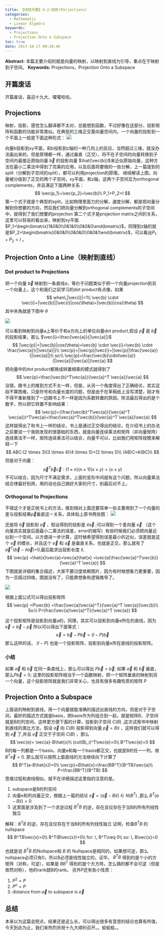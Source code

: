 ```yaml
---
title: 【线性代数】4-2:投影(Porjections)
categories:
  - Mathematic
  - Linear Algebra
keywords:
  - Projections
  - Projection Onto a Subspace
toc: true
date: 2017-10-17 09:28:46
---
```


**Abstract:** 本篇主要介绍的就是向量的映射，以映射到直线为引导，重点在于映射到子空间。
**Keywords:** Projections，Projection Onto a Subspace

<!--more-->
## 开篇废话
开篇废话，喜迎十九大，嚯嚯哈哈。
## Projections
映射，投影，感觉怎么翻译都不太对，总能想到函数，不过好像在这部分，投影矩阵和函数的功能非常类似。在典型的三维正交基向量空间内，一个向量的投影到一个平面上一般是下面这种形式：
![](https://tony4ai-1251394096.cos.ap-hongkong.myqcloud.com/blog_images/Math-Linear-Algebra-Chapter-4-2/projection1.png)

向量b投影到xy平面，和b投影到z轴的一种几何上的反应，当然超过三维，就没办法画出来的，但是原理都一样，通过垂直（正交），将不在子空间的向量转换到子空间内最接近原始向量 $\vec{b}$ 的投影向量 $\hat{\vec{b}}$来近似原始向量，这种方法在最小二乘法中得到了完美的应用，以及后面将要做的一些分解，上一篇提到的split（分解到子空间的split），都可以利用projection的原理。
继续解读上图，向量被分级到了正交的两个子空间，xy平面，和z轴，这两个子空间互为orthogonal complements，并且满足下面两种关系：
$$
\vec{p_1}+\vec{p_2}=\vec{b}\\
P_1+P_2=I
$$
第一个式子就是个典型的split，比如物理里面力的分解，速度分解，都是把向量分解到你想要的方向，然后我们把向量分解到orthogonal complements的子空间中，就得到了我们想要的projection
第二个式子是projection matrix之间的关系，这里可以轻易的看出来，映射到xy平面$P_1=\begin{bmatrix}1&0&0\\0&1&0\\0&0&0\end{bmatrix}$，同理到z轴的就是$P_2=\begin{bmatrix}0&0&0\\0&0&0\\0&0&1\end{bmatrix}$，可以看出$P_1+P_2=I$
。

## Projection Onto a Line（映射到直线）
### Dot product to Projections
把一个向量 $\vec{b}$ 映射到一条直线$a$，等价于问题类似于把一个向量projection到另一个向量上，这个和我们之前学习的dot product有点像，如果
$$
when\,|\vec{i}|=1\\
\vec{b} \cdot \vec{i}=|\vec{b}||\vec{i}|cos(\theta)=|\vec{b}|cos(\theta)
$$
其中夹角就是下图中 $\theta$

![](https://tony4ai-1251394096.cos.ap-hongkong.myqcloud.com/blog_images/Math-Linear-Algebra-Chapter-4-2/xiangliang.png)

可以看到映射到向量a上等价于和a方向上的单位向量dot product,假设 $\vec{p}$ 是 $\vec{b}$ 的投影结果，那么 $\vec{i}=\frac{\vec{a}}{|\vec{a}|}$
$$
|\vec{p}|=|\vec{b}|cos(\theta)=\vec{b} \cdot \vec{i}=\vec{b} \cdot \frac{\vec{a}}{|\vec{a}|}\\
\vec{p}=|\vec{p}|\vec{i}=|\vec{p}|\frac{\vec{a}}{|\vec{a}|}\\
so:\\
\vec{p}=\frac{\vec{b}\cdot\vec{a}}{|\vec{a}||\vec{a}|}\vec{a}
$$
把向量中的dot product都换成转置相乘的模式就得到了
$$
\vec{p}=\frac{\vec{b}^T\vec{a}}{\vec{a}^T \vec{a}}\vec{a}
$$
没错，跟书上的推到方式不太一样，但是，从另一个角度得出了正确结论，其实这段不算困难，只是符号和向量长度的问题，但是由于在草稿纸上没写清楚，刚才有不得不重新推到了一边跟书上不一样是因为系数转置的原因，除法最后得出的是个数字，所以把它转置不影响结果：
$$
\vec{p}=(\frac{\vec{b}^T\vec{a}}{\vec{a}^T \vec{a}})^T\vec{a}=\frac{\vec{a}^T\vec{b}}{\vec{a}^T \vec{a}}\vec{a}
$$
这样就得出了和书上一样的结论，书上是通过正交得出的结论，在介绍书上的办法之前要说一个我刚发现的很基础的东西，就是向量连续乘法和矩阵（非向量矩阵）连续乘法不一样，矩阵连续乘法可以结合，向量不可以，比如我们用矩阵规模来解释一下
$$
ABC:(2 \times 3)(3 \times 4)(4 \times 5)=(2 \times 5)\\
(AB)C=A(BC)\\
$$
但是对于向量：
$$
\vec{a}^T \vec{b}\vec{c}:(1 \times n)(n \times 1)(x \times y)=(x \times y)
$$
不可以结合，因为尺寸不满足需求，上面的变形中间就有这个问题，所以向量乘法结合律最好别用，用的话也自己搞好大家的尺寸，别最后对不上。

### Orthogonal to Projections

不错这个才是正统书上的方法，推到相对上面还要简单一些主要用到了一个向量的差与投影结果$\vec{p}$垂直这一关系，具体贴上原书两张图：
![](https://tony4ai-1251394096.cos.ap-hongkong.myqcloud.com/blog_images/Math-Linear-Algebra-Chapter-4-2/projection_2.png)

还是将 $\vec{b}$ 投影到 $\vec{a}$ ，假设得到的投影是 $\hat{x}\vec{a}$ ;可以得到一个差向量 $\vec{e}$ （这个向量其实就是后面最小二乘法的误差，error的缩写）有些时候我们必须把向量近似到一个空间，以方便进一步计算，这时候希望得到误差最小的近似，误差就是这个 $\vec{e}$ 的模长，并且这个 $\vec{e}$ 和 $\vec{a}$ 是垂直关系，也就是正交，那么就有了 $\vec{a}^T(\vec{b}-\hat{x}\vec{a})$=0,最后能求出投影长度 $\hat{x}$,
$$
\vec{p}
=\hat{x}\vec{a}=\vec{a}\hat{x}
=\vec{a}\frac{\vec{a}^T\vec{b}}{\vec{a}^T \vec{a}}
$$
下图就是详细的集合描述，大家不要过度依赖图片，因为有时候想象力更重要，因为一旦超过四维，图就没有了，只能靠想象和逻辑推导了。

![](https://tony4ai-1251394096.cos.ap-hongkong.myqcloud.com/blog_images/Math-Linear-Algebra-Chapter-4-2/projection_3.png)

根据上面公式可以得出投影矩阵
$$
\vec{p}
=P\vec{b}
=\frac{\vec{a}\vec{a}^T}{\vec{a}^T \vec{a}}\vec{b}\\
So:\\
P=\frac{\vec{a}\vec{a}^T}{\vec{a}^T \vec{a}}
$$

这个投影矩阵是投影到向量a的，同理，其实可以投影到向量e所在的直线，因为 $\vec{e}=\vec{b}-\vec{p}$ 所以可以得出下面等式：
$$
\vec{e}=\vec{b}-P\vec{b}=(I-P)\vec{b}
$$
那么这样的话， $(I-P)$ 也是一个投影矩阵，投影到向量e所在直线的投影矩阵。
### 小结
如果 $\vec{a}$ 和 $\vec{b}$ 在同一条直线上，那么可以得出 $P\vec{b}=\vec{b}$;
如果 $\vec{a}$ 和 $\vec{b}$ 垂直，那么$P\vec{b}=0$;
这里的投影矩阵相当于一个函数映射，把一个矩阵垂直的映射到另一个向量，这个投影矩阵就是我们非常关心，也具有很多有趣性质的矩阵 P

## Projection Onto a Subspace
上面说的映射到直线，用一个向量就能准确的描述出直线的方向，但是对于子空间，最好的描述方式就是basis，把basis作为列组合到一起，就是矩阵B，子空间就是B的列空间。这样更方便下面的计算，投影到子空间 $C(B)$ ,这次试用书中映射到直线的类比方法，假设 $\vec{a}$ 向 $C(B)$ 投影得到向量 $\vec{p}=B\hat{x}$ ，这样我们就可以得到 $\vec{e}$ 了,并且 $\vec{e}$ 正交于子空间 $C(B)$ ，那么
$$
\vec{e}= \vec{a}-B\hat{x}\\
(col(B)_i)^T\vec{e}=0\\
B^T\vec{e}=0
$$
B的每一列都是一个basis，向量e和每一个basis都正交，也就是B的任一一列，故 $B^T\vec{e}=0$.
那么就可以按照上面直线的方法继续向下计算了
$$
B^T(a-B\hat{x})=0\\
\vec{p}=B\hat{x}=\frac{BB^T}{B^TB}\vec{a}\\
P=\frac{BB^T}{B^TB}
$$
思维过程和直线相似，就不在详细描述这里指的注意的是。
1. subspace是B的列空间
2. 向量e和列向量正交，根据上一篇的结论 $\vec{e}=(\vec{a}-B\hat{x})\in N(B^T)$ ,那么 $B^T(a-B\hat{x})=0$
3. 这里面是涉及到了一个求逆过程 $B^TB$ 的逆，存在且仅存在于当B的所有列线性独立

解释：$B^TB$ 的逆，存在且仅存在于当B的所有列线性独立
证明，检查$B^TB$ 的nullspace
$$
B^TB\vec{x}=0\\
B^T(B\vec{x})=0\\
for: \, B^T\neq 0\\
so: \, B\vec{x}=0
$$
也就是说 $B^TB$ 的Nullspace和 $B$ 的 Nullspace是相同的，如果想可逆，那么nullspace必须只有0，所以B必须是线性独立的，证毕。
$B^TB$ 得到的是个小的方矩阵（对称，可逆），如果是 $BB^T$ 得到的是个大方阵，怎么搞的都不会可逆（但是依然对称），他的rank就B的rank。
另外P还有些小性质：
1. $P^2=P$
2. $P^n=P$
3. distance from $\vec{a}$ to subspace is $\vec{e}$
## 总结
本来以为这篇会短点，结果还是这么长，可以得出很多有意思的结论也算有所值，今天到此为止，我们来热烈庆祝十九大顺利召开。。蛤蛤蛤。。
